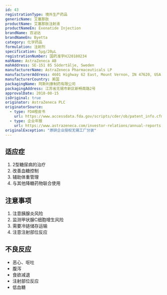 ```yaml
---
id: 43
registrationType: 境外生产药品
genericName: 艾塞那肽
productName: 艾塞那肽注射液
productNameEn: Exenatide Injection
brandName: 百泌达
brandNameEn: Byetta
category: 化学药品
formulation: 注射剂
specification: 5μg/20μL
registrationNumber: 国药准字HJ20180234
mahName: AstraZeneca AB
mahAddress: SE-151 85 Södertälje, Sweden
manufacturerName: AstraZeneca Pharmaceuticals LP
manufacturerAddress: 4601 Highway 62 East, Mount Vernon, IN 47620, USA
manufacturerCountry: 美国
packagingName: 阿斯利康制药有限公司
packagingAddress: 江苏省无锡市新区新畅南路2号
approvalDate: 2018-08-15
isOriginal: true
originator: AstraZeneca PLC
originatorSource:
  - type: FDA橙皮书
    url: https://www.accessdata.fda.gov/scripts/cder/ob/patent_info.cfm?Product_No=001&Appl_No=021773
  - type: 企业年报
    url: https://www.astrazeneca.com/investor-relations/annual-reports.html
originalException: "原研企业授权无锡工厂分装"
---
```


## 适应症

1. 2型糖尿病的治疗
2. 改善血糖控制
3. 辅助体重管理
4. 与其他降糖药物联合使用

## 注意事项

1. 注意胰腺炎风险
2. 监测甲状腺C细胞增生风险
3. 需要冷链储存运输
4. 注意注射部位反应

## 不良反应

- 恶心、呕吐
- 腹泻
- 食欲减退
- 注射部位反应
- 低血糖 